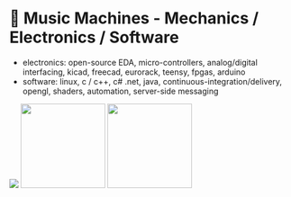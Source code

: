 # 🔭 Music Machines - Mechanics / Electronics / Software
- electronics: open-source EDA, micro-controllers, analog/digital interfacing, kicad, freecad, eurorack, teensy, fpgas, arduino
- software: linux, c / c++, c# .net, java, continuous-integration/delivery, opengl, shaders, automation, server-side messaging

![](https://github-readme-stats.vercel.app/api?username=newdigate&count_private=true&show_icons=true) 
<a href='///github.com/newdigate/teensy-eurorack'><img src='https://github.com/newdigate/teensy-eurorack/raw/master/hardware/images/kryonos.png' height='150px'/></a>
<a href='///github.com/newdigate/teensy-control-voltage'><img src='https://github.com/newdigate/teensy-control-voltage/raw/master/docs/front-view.png' height='150px'/></a>
